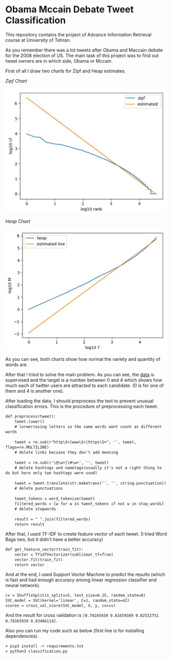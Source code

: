 # Obama Mccain Debate Tweet Classification 

This repository contains the project of Advance Information Retrieval course at University of Tehran.

As you remember there was a lot tweets after Obama and Maccain debate for the 2008 election of US. The main task of this project was to find out tweet owners are in which side, Obama or Mccain.

First of all I draw two charts for Zipf and Heap estimates.

*Zipf Chart*

![Zipf](./files/Zipf.png "Zipf Chart")

*Heap Chart*

![Heap](./files/Heap.png "Heap Chart")

As you can see, both charts show how normal the variety and quantity of words are. 

After that I tried to solve the main problem. As you can see, the [data](./StrictOMD.csv) is supervised and the target is a number between 0 and 4 which shows how much each of twitter users are attracted to each candidate. (0 is for one of them and 4 is another one).

After loading the data, I should preprocess the text to prevent unusual classification errors. This is the procedure of preprocessing each tweet.

```
def preprocess(tweet):
    tweet.lower()
    # lorwercasing letters so the same words wont count as different words

    tweet = re.sub(r"http\S+|www\S+|https\S+", '', tweet, flags=re.MULTILINE)
    # delete links becuase they don't add meaning

    tweet = re.sub(r'\@\w+|\#\w+', '', tweet)
    # delete hashtags and nametags(usually it's not a right thing to do but here only two hashtags were used)

    tweet = tweet.translate(str.maketrans('', '', string.punctuation))
    # delete punctuations

    tweet_tokens = word_tokenize(tweet)
    filtered_words = [w for w in tweet_tokens if not w in stop_words]
    # delete stopwords

    result = " ".join(filtered_words)
    return result
```

After that, I used TF-IDF to create feature vector of each tweet. (I tried Word Bags two, but it didn't have a better accuracy)

```
def get_feature_vector(train_fit):
    vector = TfidfVectorizer(sublinear_tf=True)
    vector.fit(train_fit)
    return vector
```

And at the end, I used Support Vector Machine to predict the results (which is fast and had enough accuracy among linear regression classifier and neural network).

```
cv = ShuffleSplit(n_splits=5, test_size=0.25, random_state=0)
SVC_model = SVC(kernel='linear', C=1, random_state=42)
scores = cross_val_score(SVC_model, X, y, cv=cv)
```

And the result for cross validation is `[0.78165939 0.81659389 0.82532751 0.78165939 0.83406114]`.

Also you can run my code such as below (first line is for installing dependencies).
```
> pip3 install -r requirements.txt 
> python3 classification.py
```

